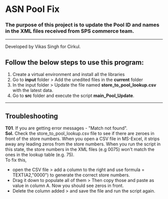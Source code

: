 # ASN Pool Fix
### The purpose of this project is to update the Pool ID and names in the XML files received from SPS commerce team.
---
Developed by Vikas Singh for Cirkul.


## Follow the below steps to use this program:
1. Create a virtual environment and install all the libraries
2. Go to **input** folder > Add the unedited files in the **current** folder
3. In the input folder > Update the file named **store_to_pool_lookup.csv** with the latest data.
4. Go to **src** folder and execute the script **main_Pool_Update**.

---
## Troubleshooting
**T01**. If you are getting error messages - "Match not found".\
**Sol.** Check the store_to_pool_lookup.csv file to see if there are zeroes in front of the store numbers. When you open a CSV file in MS-Excel, it strips away any leading zeros from the store numbers. When you run the script in this state, the store numbers in the XML files (e.g 0075) won't match the ones in the lookup table (e.g. 75).\
To fix this,
* open the CSV file > add a column to the right and use formula = TEXT(A2,"0000") to generate the correct store numbers.
* Drag it down to populate all of them > Then copy those and paste as value in column A. Now you should see zeros in front.
* Delete the column added > and save the file and run the script again.